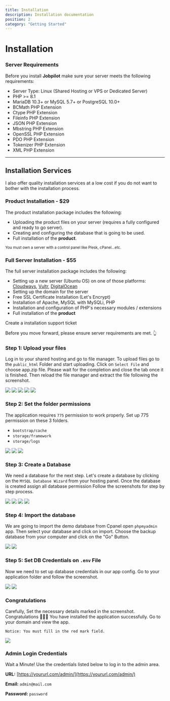 ```yaml
---
title: Installation
description: Installation documentation
position: 2
category: "Getting Started"
---
```


# Installation

### Server Requirements

Before you install **Jobpilot** make sure your server meets the following requirements:

- Server Type: Linux (Shared Hosting or VPS or Dedicated Server)
- PHP >= 8.1
- MariaDB 10.3+ or MySQL 5.7+ or PostgreSQL 10.0+
- BCMath PHP Extension
- Ctype PHP Extension
- Fileinfo PHP Extension
- JSON PHP Extension
- Mbstring PHP Extension
- OpenSSL PHP Extension
- PDO PHP Extension
- Tokenizer PHP Extension
- XML PHP Extension
---

<hightlight-block>
<template>
  <h3 class="!text-white"> Hosting Recommendation </h3>

  We recommend you set up this application on a cloud server. A cloud server is great for SPA, in terms of speed, security, and scalability.

  We recommend Digitalocean, Vultr, Linode, and AWS

  <a href="https://bluehost.sjv.io/e4DJAg" target="_blank" class="outline-btn bg-white hover:bg-dark"> Bluehost Shared Hosting </a>
  <a href="https://m.do.co/c/44ed55706f71" target="_blank" class="outline-btn bg-white hover:bg-dark"> Digitalocean Cloud Hosting </a>
</template>
</hightlight-block>

<div class="bg-gray-100 rounded-xl px-4 py-6">
  <section id="installation-services">
      <h2>Installation Services</h2>
      <p>I also offer quality installation services at a low cost if you do not want to bother with the installation process.</p>
      <div id="product-installation">
          <h3>Product Installation - $29</h3>
          <p>The product installation package includes the following:</p>
          <ul>
              <li>Uploading the product files on your server (requires a fully configured and ready to go server).</li>
              <li>Creating and configuring the database that is going to be used.</li>
              <li>Full installation of the <strong>product</strong>.</li>
          </ul>
          <small class="text-muted">You must own a server with a control panel like Plesk, cPanel...etc.</small>
      </div>
      <div id="full-installation">
          <h3>Full Server Installation - $55</h3>
          <p>The full server installation package includes the following:</p>
          <ul>
              <li>Setting up a new server (Ubuntu OS) on one of those platforms: <a href="https://www.cloudways.com/en/?id=705743" target="_blank">Cloudways</a>, <a href="https://www.vultr.com/?ref=9334560-8H" target="_blank">Vultr</a>, <a href="https://m.do.co/c/44ed55706f71" target="_blank">DigitalOcean</a></li>
              <li>Setting up the domain for the server</li>
              <li>Free SSL Certificate Installation (Let's Encrypt)</li>
              <li>Installation of Apache, MySQL with MySQLi, PHP</li>
              <li>Installation and configuration of PHP's necessary modules / extensions</li>
              <li>Full installation of the <strong>product</strong></li>
          </ul>
      </div>
      <nuxt-link class="outline-btn" to="/get-support">Create a installation support ticket</nuxt-link>
  </section>
</div>


Before you move forward, please ensure server requirements are met. 👆

### Step 1: Upload your files

Log in to your shared hosting and go to file manager. To upload files go to the `public_html` Folder and start uploading. Click on `Select File` and choose app.zip file. Please wait for the completion and close the tab once it is finished. Then reload the file manager and extract the file following the screenshot.


![](/docs/jobpilot/install/s2.png)
![](/docs/jobpilot/install/s3.png)
![](/docs/jobpilot/install/s4.png)
![](/docs/jobpilot/install/s5.png) 
![](/docs/jobpilot/install/s5_2.png)

### Step 2: Set the folder permissions

The application requires `775` permission to work properly. Set up 775 permission on these 3 folders. 

- `bootstrap/cache`
- `storage/framework`
- `storage/logs`

![](/docs/jobpilot/install/s7.png)
![](/docs/jobpilot/install/s8.png)
![](/docs/jobpilot/install/s9.png)



### Step 3: Create a Database

We need a database for the next step. Let's create a database by clicking on the `MYSQL Database Wizard` from your hosting panel. Once the database is created assign all database permission 
Follow the screenshots for step by step process. 

![](/docs/jobpilot/install/s11.png)
![](/docs/jobpilot/install/s12.png)
![](/docs/jobpilot/install/s13.png)
![](/docs/jobpilot/install/s14.png)

### Step 4: Import the database

We are going to import the demo database from Cpanel open `phpmyadmin` app. Then select your database and click on import. Choose the backup database from your computer and click on the "Go" Button.

![](/docs/jobpilot/install/s18.png)
![](/docs/jobpilot/install/s19.png)

### Step 5: Set DB Credentials on `.env` File

Now we need to set up database credentials in our app config. Go to your application folder and follow the screenshot.

![](/docs/jobpilot/install/s15.png) 
![](/docs/jobpilot/install/s16.png)

### Congratulations

Carefully, Set the necessary details marked in the screenshot. Congratulations 🎉🎉🎉 You have installed the application successfully. Go to your domain and view the app.

`Notice: You must fill in the red mark field.`

![](/docs/jobpilot/install/s17.png) 

### Admin Login Credentials

Wait a Minute! Use the credentials listed below to log in to the admin area.

**URL:** [https://yoururl.com/admin/](https://yoururl.com/admin/)

**Email:** `admin@mail.com`

**Password:** `password`

